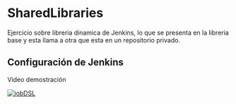 # SharedLibraries

Ejercicio sobre libreria dinamica de Jenkins, lo que se presenta en la libreria base y esta llama a otra que esta en un repositorio privado.

## Configuración de Jenkins

Video demostración

[![jobDSL](https://img.youtube.com/vi/RuLELUZ8JFY/0.jpg)](https://youtu.be/RuLELUZ8JFY "Video demostración")


